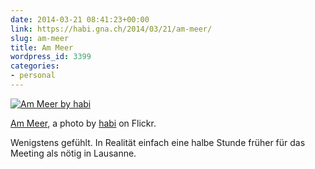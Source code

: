 ```yaml
---
date: 2014-03-21 08:41:23+00:00
link: https://habi.gna.ch/2014/03/21/am-meer/
slug: am-meer
title: Am Meer
wordpress_id: 3399
categories:
- personal
---
```



[![Am Meer by habi](https://static.flickr.com/7413/13304083795_ced2b8603c.jpg)](https://www.flickr.com/photos/habi/13304083795/)  

[Am Meer](https://www.flickr.com/photos/habi/13304083795/), a photo by [habi](https://www.flickr.com/photos/habi/) on Flickr.

Wenigstens gefühlt.
In Realität einfach eine halbe Stunde früher für das Meeting als nötig in Lausanne.